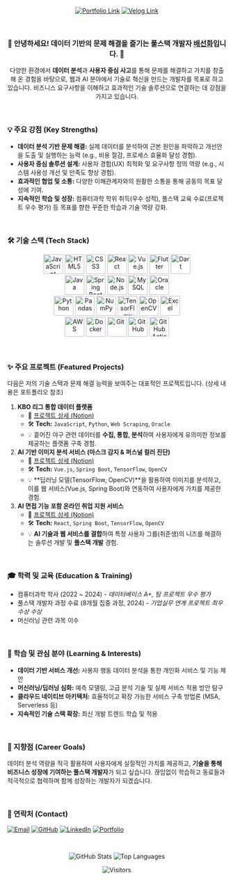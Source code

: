 <div align="center">

[![Portfolio Link](https://img.shields.io/badge/Portfolio-View%20My%20Work-blue?style=for-the-badge&logo=laptop&logoColor=white)](https://bae-sunny.github.io/) [![Velog Link](https://img.shields.io/badge/Velog-Tech%20Blog-20C997?style=for-the-badge&logo=Vimeo&logoColor=white)](여기에-벨로그-링크) <!-- 벨로그 링크가 있다면 추가 -->

</div>

<br>

<div align="center">

### 👋 안녕하세요! 데이터 기반의 문제 해결을 즐기는 풀스택 개발자 [**배선화**](https://github.com/Bae-Sunny)입니다. 🌱

다양한 환경에서 **데이터 분석**과 **사용자 중심 사고**를 통해 문제를 해결하고 가치를 창출해 온 경험을 바탕으로, 웹과 AI 분야에서 기술로 혁신을 만드는 개발자를 목표로 하고 있습니다. 비즈니스 요구사항을 이해하고 효과적인 기술 솔루션으로 연결하는 데 강점을 가지고 있습니다.

</div>

<br>

### 💡 주요 강점 (Key Strengths)

*   **데이터 분석 기반 문제 해결:** 실제 데이터를 분석하여 근본 원인을 파악하고 개선안을 도출 및 실행하는 능력 (e.g., 비용 절감, 프로세스 효율화 달성 경험).
*   **사용자 중심 솔루션 설계:** 사용자 경험(UX) 최적화 및 요구사항 정의 역량 (e.g., 시스템 사용성 개선 및 만족도 향상 경험).
*   **효과적인 협업 및 소통:** 다양한 이해관계자와의 원활한 소통을 통해 공동의 목표 달성에 기여.
*   **지속적인 학습 및 성장:** 컴퓨터과학 학위 취득(우수 성적), 풀스택 교육 수료(프로젝트 우수 평가) 등 목표를 향한 꾸준한 학습과 기술 역량 강화.

<br>

### 🛠️ 기술 스택 (Tech Stack)

<p align="center">
    <!-- Frontend -->
    <img src="https://skillicons.dev/icons?i=javascript" alt="JavaScript" title="JavaScript" width="45">
    <img src="https://skillicons.dev/icons?i=html" alt="HTML5" title="HTML5" width="45">
    <img src="https://skillicons.dev/icons?i=css" alt="CSS3" title="CSS3" width="45">
    <img src="https://skillicons.dev/icons?i=react" alt="React" title="React" width="45">
    <img src="https://skillicons.dev/icons?i=vuejs" alt="Vue.js" title="Vue.js" width="45">
    <img src="https://skillicons.dev/icons?i=flutter" alt="Flutter" title="Flutter" width="45">
    <img src="https://skillicons.dev/icons?i=dart" alt="Dart" title="Dart" width="45">
    <br>
    <!-- Backend -->
    <img src="https://skillicons.dev/icons?i=java" alt="Java" title="Java" width="45">
    <img src="https://skillicons.dev/icons?i=spring" alt="Spring Boot" title="Spring Boot" width="45">
    <img src="https://skillicons.dev/icons?i=nodejs" alt="Node.js" title="Node.js" width="45">
    <img src="https://skillicons.dev/icons?i=mysql" alt="MySQL" title="MySQL" width="45">
    <img src="https://img.shields.io/badge/Oracle-F80000?style=flat-square&logo=oracle&logoColor=white" alt="Oracle" title="Oracle" height="45">
    <br>
    <!-- Data & AI -->
    <img src="https://skillicons.dev/icons?i=python" alt="Python" title="Python" width="45">
    <img src="https://img.shields.io/badge/Pandas-150458?style=flat-square&logo=pandas&logoColor=white" alt="Pandas" title="Pandas" height="45">
    <img src="https://img.shields.io/badge/NumPy-013243?style=flat-square&logo=numpy&logoColor=white" alt="NumPy" title="NumPy" height="45">
    <img src="https://skillicons.dev/icons?i=tensorflow" alt="TensorFlow" title="TensorFlow" width="45">
    <img src="https://skillicons.dev/icons?i=opencv" alt="OpenCV" title="OpenCV" width="45">
    <img src="https://img.shields.io/badge/Excel-217346?style=flat-square&logo=microsoftexcel&logoColor=white" alt="Excel" title="Excel (Data Analysis)" height="45">
    <br>
    <!-- DevOps & Collaboration -->
    <img src="https://skillicons.dev/icons?i=aws" alt="AWS" title="AWS" width="45">
    <img src="https://skillicons.dev/icons?i=docker" alt="Docker" title="Docker" width="45">
    <img src="https://skillicons.dev/icons?i=git" alt="Git" title="Git" width="45">
    <img src="https://skillicons.dev/icons?i=github" alt="GitHub" title="GitHub" width="45">
    <img src="https://skillicons.dev/icons?i=githubactions" alt="GitHub Actions" title="GitHub Actions" width="45">
</p>

<br>

### ✨ 주요 프로젝트 (Featured Projects)

다음은 저의 기술 스택과 문제 해결 능력을 보여주는 대표적인 프로젝트입니다. (상세 내용은 포트폴리오 참조)

1.  **KBO 리그 통합 데이터 플랫폼**
    *   🔗 [프로젝트 상세 (Notion)](https://scandalous-lady-ca4.notion.site/4818ecc4ff1a4744b10b00b0b6f0a9a3?pvs=4)
    *   🛠️ **Tech:** `JavaScript`, `Python`, `Web Scraping`, `Oracle`
    *   💡 흩어진 야구 관련 데이터를 **수집, 통합, 분석**하여 사용자에게 유의미한 정보를 제공하는 플랫폼 구축 경험.
2.  **AI 기반 이미지 분석 서비스 (마스크 감지 & 퍼스널 컬러 진단)**
    *   🔗 [프로젝트 상세 (Notion)](https://scandalous-lady-ca4.notion.site/AI-c8520be1e0a44c8b82c79be1d9e3c346?pvs=4)
    *   🛠️ **Tech:** `Vue.js`, `Spring Boot`, `TensorFlow`, `OpenCV`
    *   💡 **딥러닝 모델(TensorFlow, OpenCV)**을 활용하여 이미지를 분석하고, 이를 웹 서비스(Vue.js, Spring Boot)와 연동하여 사용자에게 가치를 제공한 경험.
3.  **AI 면접 기능 포함 온라인 취업 지원 서비스**
    *   🔗 [프로젝트 상세 (Notion)](https://scandalous-lady-ca4.notion.site/e638492c79bc423eadad200877af0c9d?pvs=4)
    *   🛠️ **Tech:** `React`, `Spring Boot`, `TensorFlow`, `OpenCV`
    *   💡 **AI 기술과 웹 서비스를 결합**하여 특정 사용자 그룹(취준생)의 니즈를 해결하는 솔루션 개발 및 **풀스택 개발** 경험.

<br>

### 🎓 학력 및 교육 (Education & Training)

*   컴퓨터과학 학사 (2022 ~ 2024) - *데이터베이스 A+, 팀 프로젝트 우수 평가*
*   풀스택 개발자 과정 수료 (8개월 집중 과정, 2024) - *기업실무 연계 프로젝트 최우수상 수상*
*   머신러닝 관련 과목 이수

<br>

### 🌱 학습 및 관심 분야 (Learning & Interests)

*   **데이터 기반 서비스 개선:** 사용자 행동 데이터 분석을 통한 개인화 서비스 및 기능 제안
*   **머신러닝/딥러닝 심화:** 예측 모델링, 고급 분석 기술 및 실제 서비스 적용 방안 탐구
*   **클라우드 네이티브 아키텍처:** 효율적이고 확장 가능한 서비스 구축 방법론 (MSA, Serverless 등)
*   **지속적인 기술 스택 확장:** 최신 개발 트렌드 학습 및 적용

<br>

### 🚀 지향점 (Career Goals)

데이터 분석 역량을 적극 활용하여 사용자에게 실질적인 가치를 제공하고, **기술을 통해 비즈니스 성장에 기여하는 풀스택 개발자**가 되고 싶습니다. 끊임없이 학습하고 동료들과 적극적으로 협력하며 함께 성장하는 개발자가 되겠습니다.

<br>

### 📧 연락처 (Contact)

[![Email](https://img.shields.io/badge/Email-D14836?style=flat-square&logo=gmail&logoColor=white)](mailto:bshwa0563@gmail.com) 
[![GitHub](https://img.shields.io/badge/GitHub-181717?style=flat-square&logo=github&logoColor=white)](https://github.com/Bae-Sunny) 
[![LinkedIn](https://img.shields.io/badge/LinkedIn-0077B5?style=flat-square&logo=linkedin&logoColor=white)](https://linkedin.com/) 
[![Portfolio](https://img.shields.io/badge/Portfolio-Website-blue?style=flat-square&logo=googlechrome&logoColor=white)](https://bae-sunny.github.io/)




<br>

<div align="center">

![GitHub Stats](https://github-readme-stats.vercel.app/api?username=Bae-Sunny&show_icons=true&theme=github_dark)
![Top Languages](https://github-readme-stats.vercel.app/api/top-langs/?username=Bae-Sunny&layout=compact&theme=github_dark)

</div>

<div align="center">

![Visitors](https://visitor-badge.laobi.icu/badge?page_id=Bae-Sunny)

</div>
